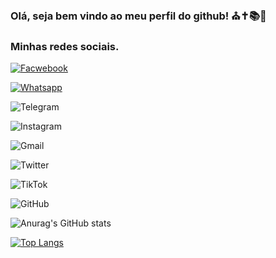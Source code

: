 ### Olá, seja bem vindo ao meu perfil do github! ⛪✝️📚📖

### Minhas redes sociais.

[![Facwebook](https://img.shields.io/badge/Facebook-1877F2?style=for-the-badge&logo=facebook&logoColor=white)](https://www.facebook.com/profile.php?id=100006433162741)

[![Whatsapp](https://img.shields.io/badge/WhatsApp-25D366?style=for-the-badge&logo=whatsapp&logoColor=white)](https://api.whatsapp.com/send?phone=SeuNúmero&text=SuaMensagem)

![Telegram](https://img.shields.io/badge/Telegram-2CA5E0?style=for-the-badge&logo=telegram&logoColor=white)

![Instagram](https://img.shields.io/badge/Instagram-E4405F?style=for-the-badge&logo=instagram&logoColor=white)

![Gmail](https://img.shields.io/badge/Gmail-D14836?style=for-the-badge&logo=gmail&logoColor=white)

![Twitter](https://img.shields.io/badge/Twitter-1DA1F2?style=for-the-badge&logo=twitter&logoColor=white)

![TikTok](https://img.shields.io/badge/TikTok-000000?style=for-the-badge&logo=tiktok&logoColor=white)

![GitHub](https://img.shields.io/badge/GitHub-100000?style=for-the-badge&logo=github&logoColor=white)

![Anurag's GitHub stats](https://github-readme-stats.vercel.app/api?username=JoaoVFerreiraEscola&show_icons=true&theme=radical)

[![Top Langs](https://github-readme-stats.vercel.app/api/top-langs/?username=JoaoVFerreiraEscola)](https://github.com/JoaoVFerreiraEscola/github-readme-stats)
